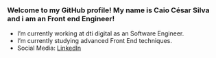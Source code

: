 ### Welcome to my GitHub profile! My name is Caio César Silva and i am an Front end Engineer!

- I’m currently working at dti digital as an Software Engineer.
- I’m currently studying advanced Front End techniques.
- Social Media: [LinkedIn](https://www.linkedin.com/in/caio-cesar-silva/) 

